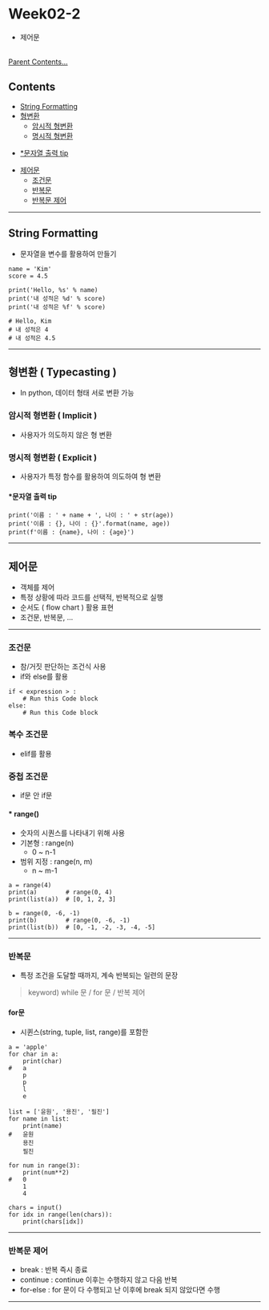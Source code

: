 # Week02-2
-   제어문

<br>[Parent Contents...](../../../README.md/#til-today-i-learned)

## Contents
- [String Formatting](#string-formatting)
- [형변환](#형변환--typecasting)
    + [암시적 형변환](#암시적-형변환--implicit)
    + [명시적 형변환](#명시적-형변환--explicit)
* [*문자열 출력 tip](#문자열-출력-tip)
- [제어문](#제어문)
    + [조건문](#조건문)
    + [반복문](#반복문)
    + [반복문 제어](#반복문-제어)

---

## String Formatting
-   문자열을 변수를 활용하여 만들기
```
name = 'Kim'
score = 4.5

print('Hello, %s' % name)
print('내 성적은 %d' % score)
print('내 성적은 %f' % score)

# Hello, Kim
# 내 성적은 4
# 내 성적은 4.5
```
---

## 형변환 ( Typecasting )
-   In python, 데이터 형태 서로 변환 가능

### 암시적 형변환 ( Implicit ) 
-   사용자가 의도하지 않은 형 변환

### 명시적 형변환 ( Explicit )
-   사용자가 특정 함수를 활용하여 의도하여 형 변환

#### *문자열 출력 tip
```
print('이름 : ' + name + ', 나이 : ' + str(age))
print('이름 : {}, 나이 : {}'.format(name, age))
print(f'이름 : {name}, 나이 : {age}')
```

---

## 제어문
-   객체를 제어
-   특정 상황에 따라 코드를 선택적, 반복적으로 실행
-   순서도 ( flow chart ) 활용 표현
-   조건문, 반복문, ...

---

### 조건문
-   참/거짓 판단하는 조건식 사용
-   if와 else를 활용
```
if < expression > :
    # Run this Code block
else:
    # Run this Code block
```

### 복수 조건문
-   elif를 활용

### 중첩 조건문
-   if문 안 if문

<a name = "range"></a>
#### * range()
-   숫자의 시퀀스를 나타내기 위해 사용
-   기본형 : range(n)
    -   0 ~ n-1
-   범위 지정 : range(n, m)
    -   n ~ m-1
```
a = range(4)
print(a)        # range(0, 4)
print(list(a))  # [0, 1, 2, 3]

b = range(0, -6, -1)
print(b)        # range(0, -6, -1)
print(list(b))  # [0, -1, -2, -3, -4, -5]
```

---

### 반복문
-   특정 조건을 도달할 때까지, 계속 반복되는 일련의 문장
>   keyword) while 문 / for 문 / 반복 제어

#### for문
-   시퀸스(string, tuple, list, range)를 포함한
```
a = 'apple'
for char in a:
    print(char)
#   a
    p
    p
    l
    e

list = ['윤원', '용진', '필진']
for name in list:
    print(name)
#   윤원
    용진
    필진

for num in range(3):
    print(num**2)
#   0
    1
    4

chars = input()
for idx in range(len(chars)):
    print(chars[idx])
```

---

### 반복문 제어

-   break :
    반복 즉시 종료
-   continue :
    continue 이후는 수행하지 않고 다음 반복
-   for-else : 
    for 문이 다 수행되고 난 이후에 break 되지 않았다면 수행

---